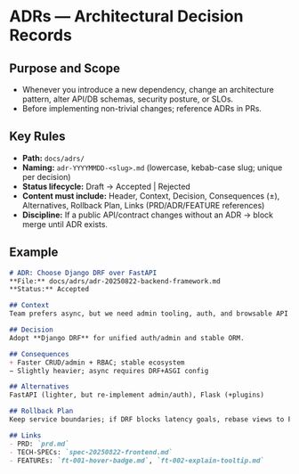 # ADRs — Architectural Decision Records

## Purpose and Scope
- Whenever you introduce a new dependency, change an architecture pattern, alter API/DB schemas, security posture, or SLOs.
- Before implementing non-trivial changes; reference ADRs in PRs.

## Key Rules
- **Path:** `docs/adrs/`
- **Naming:** `adr-YYYYMMDD-<slug>.md` (lowercase, kebab-case slug; unique per decision)
- **Status lifecycle:** Draft → Accepted | Rejected
- **Content must include:** Header, Context, Decision, Consequences (±), Alternatives, Rollback Plan, Links (PRD/ADR/FEATURE references)
- **Discipline:** If a public API/contract changes without an ADR → block merge until ADR exists.

## Example
```md
# ADR: Choose Django DRF over FastAPI
**File:** docs/adrs/adr-20250822-backend-framework.md  
**Status:** Accepted  

## Context
Team prefers async, but we need admin tooling, auth, and browsable API quickly.

## Decision
Adopt **Django DRF** for unified auth/admin and stable ORM.

## Consequences
+ Faster CRUD/admin + RBAC; stable ecosystem  
− Slightly heavier; async requires DRF+ASGI config

## Alternatives
FastAPI (lighter, but re-implement admin/auth), Flask (+plugins)

## Rollback Plan
Keep service boundaries; if DRF blocks latency goals, rebase views to FastAPI gateway.

## Links
- PRD: `prd.md`
- TECH-SPECs: `spec-20250822-frontend.md`
- FEATUREs: `ft-001-hover-badge.md`, `ft-002-explain-tooltip.md`
```